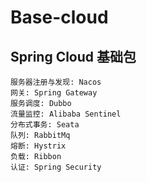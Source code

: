 # Base-cloud
## Spring Cloud 基础包
```
服务器注册与发现: Nacos
网关: Spring Gateway
服务调度: Dubbo
流量监控: Alibaba Sentinel
分布式事务: Seata
队列: RabbitMq
熔断: Hystrix
负载: Ribbon
认证: Spring Security
```